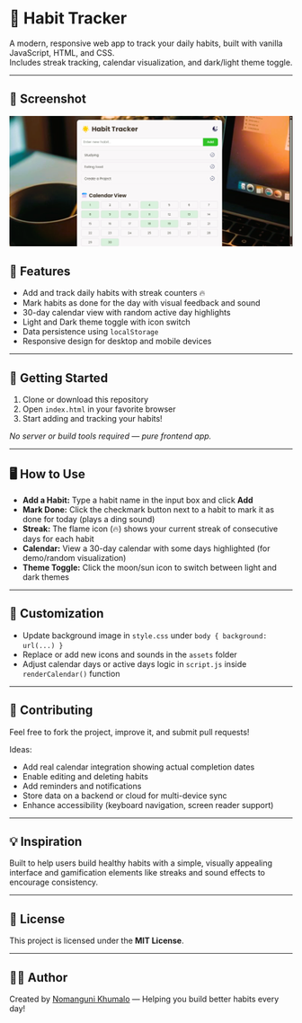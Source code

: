 # 🌟 Habit Tracker

A modern, responsive web app to track your daily habits, built with vanilla JavaScript, HTML, and CSS.  
Includes streak tracking, calendar visualization, and dark/light theme toggle.

---

## 📸 Screenshot

![Habit Tracker Screenshot](./habit_tracker.png)

## 🧩 Features

- Add and track daily habits with streak counters 🔥  
- Mark habits as done for the day with visual feedback and sound  
- 30-day calendar view with random active day highlights  
- Light and Dark theme toggle with icon switch  
- Data persistence using `localStorage`  
- Responsive design for desktop and mobile devices


---

## 🚀 Getting Started

1. Clone or download this repository  
2. Open `index.html` in your favorite browser  
3. Start adding and tracking your habits!

_No server or build tools required — pure frontend app._

---

## 🖥️ How to Use

- **Add a Habit:** Type a habit name in the input box and click **Add**  
- **Mark Done:** Click the checkmark button next to a habit to mark it as done for today (plays a ding sound)  
- **Streak:** The flame icon (🔥) shows your current streak of consecutive days for each habit  
- **Calendar:** View a 30-day calendar with some days highlighted (for demo/random visualization)  
- **Theme Toggle:** Click the moon/sun icon to switch between light and dark themes  

---

## 🎨 Customization

- Update background image in `style.css` under `body { background: url(...) }`  
- Replace or add new icons and sounds in the `assets` folder  
- Adjust calendar days or active days logic in `script.js` inside `renderCalendar()` function  

---

## 🤝 Contributing  

Feel free to fork the project, improve it, and submit pull requests!

Ideas:  
- Add real calendar integration showing actual completion dates  
- Enable editing and deleting habits  
- Add reminders and notifications  
- Store data on a backend or cloud for multi-device sync  
- Enhance accessibility (keyboard navigation, screen reader support)  

---

## 💡 Inspiration  

Built to help users build healthy habits with a simple, visually appealing interface and gamification elements like streaks and sound effects to encourage consistency.

---

## 📄 License  

This project is licensed under the **MIT License**.

---

## 👩‍💻 Author  

Created by [Nomanguni Khumalo](https://github.com/Nomahk25) — Helping you build better habits every day!
